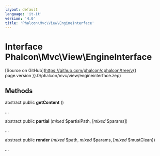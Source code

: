 ```yaml
---
layout: default
language: 'it-it'
version: '4.0'
title: 'Phalcon\Mvc\View\EngineInterface'
---
```

# Interface **Phalcon\Mvc\View\EngineInterface**

[Source on GitHub](https://github.com/phalcon/cphalcon/tree/v{{ page.version }}.0/phalcon/mvc/view/engineinterface.zep)

## Methods

abstract public **getContent** ()

...

abstract public **partial** (*mixed* $partialPath, [*mixed* $params])

...

abstract public **render** (*mixed* $path, *mixed* $params, [*mixed* $mustClean])

...